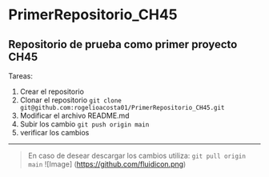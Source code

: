 # PrimerRepositorio_CH45

## Repositorio de prueba como primer proyecto CH45

Tareas:
1. Crear el repositorio
2. Clonar el repositorio
` git clone git@github.com:rogelioacosta01/PrimerRepositorio_CH45.git `
3. Modificar el archivo README.md
4. Subir los cambio
` git push origin main `
5. verificar los cambios


---
> En caso de desear descargar los cambios utiliza:
`git pull origin main`
![Image] (https://github.com/fluidicon.png)

